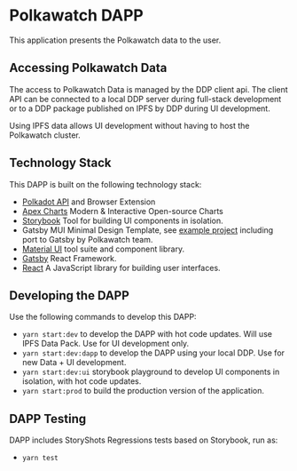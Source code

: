 # Polkawatch DAPP

This application presents the Polkawatch data to the user. 

## Accessing Polkawatch Data

The access to Polkawatch Data is managed by the DDP client api. The client API can be connected to a local DDP server
during full-stack development or to a DDP package published on IPFS by DDP during UI development. 

Using IPFS data allows UI development without having to host the Polkawatch cluster.

## Technology Stack

This DAPP is built on the following technology stack:

- [Polkadot API](https://polkadot.js.org/docs/api/) and Browser Extension
- [Apex Charts](https://apexcharts.com/)  Modern & Interactive Open-source Charts
- [Storybook](https://storybook.js.org/) Tool for building UI components in isolation.
- Gatsby MUI Minimal Design Template, see [example project](https://gitlab.com/polkawatch/gatsby-mui-minimal) including 
port to Gatsby by Polkawatch team.
- [Material UI](https://mui.com/) tool suite and component library.
- [Gatsby](https://www.gatsbyjs.com/) React Framework. 
- [React](https://reactjs.org/) A JavaScript library for building user interfaces.

## Developing the DAPP

Use the following commands to develop this DAPP:

- ```yarn start:dev``` to develop the DAPP with hot code updates. Will use IPFS Data Pack. Use for UI development only.
- ```yarn start:dev:dapp``` to develop the DAPP using your local DDP. Use for new Data + UI development.
- ```yarn start:dev:ui``` storybook playground to develop UI components in isolation, with hot code updates.
- ```yarn start:prod``` to build the production version of the application. 

## DAPP Testing

DAPP includes StoryShots Regressions tests based on Storybook, run as:

- ```yarn test```